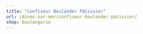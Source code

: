 ```yaml
---
title: "Confiseur Boulander Pâtissier"
url: /dives-sur-mer/confiseur-boulander-patissier/
shop: boulangerie
---
```

